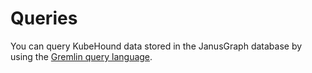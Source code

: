 # Queries

You can query KubeHound data stored in the JanusGraph database by using the [Gremlin query language](https://docs.janusgraph.org/getting-started/gremlin/). 
